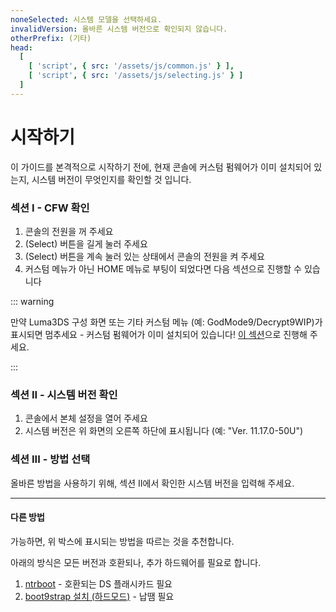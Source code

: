 ```yaml
---
noneSelected: 시스템 모델을 선택하세요.
invalidVersion: 올바른 시스템 버전으로 확인되지 않습니다.
otherPrefix: (기타)
head:
  [
    [ 'script', { src: '/assets/js/common.js' } ],
    [ 'script', { src: '/assets/js/selecting.js' } ]
  ]
---
```


# 시작하기

이 가이드를 본격적으로 시작하기 전에, 현재 콘솔에 커스텀 펌웨어가 이미 설치되어 있는지, 시스템 버전이 무엇인지를 확인할 것 입니다.

### 섹션 I - CFW 확인

1. 콘솔의 전원을 꺼 주세요
2. (Select) 버튼을 길게 눌러 주세요
3. (Select) 버튼을 계속 눌러 있는 상태에서 콘솔의 전원을 켜 주세요
4. 커스텀 메뉴가 아닌 HOME 메뉴로 부팅이 되었다면 다음 섹션으로 진행할 수 있습니다

::: warning

만약 Luma3DS 구성 화면 또는 기타 커스텀 메뉴 (예: GodMode9/Decrypt9WIP)가 표시되면 멈추세요 - 커스텀 펌웨어가 이미 설치되어 있습니다! [이 섹션](checking-for-cfw#what-to-do-next)으로 진행해 주세요.

:::

### 섹션 II - 시스템 버전 확인

1. 콘솔에서 본체 설정을 열어 주세요
2. 시스템 버전은 위 화면의 오른쪽 하단에 표시됩니다 (예: "Ver. 11.17.0-50U")

### 섹션 III - 방법 선택

올바른 방법을 사용하기 위해, 섹션 II에서 확인한 시스템 버전을 입력해 주세요.

<!--@include: @/_internal/consoleVersionSelect.html -->

---

#### 다른 방법

가능하면, 위 박스에 표시되는 방법을 따르는 것을 추천합니다.

아래의 방식은 모든 버전과 호환되나, 추가 하드웨어를 필요로 합니다.

1. [ntrboot](ntrboot) - 호환되는 DS 플래시카드 필요
2. [boot9strap 설치 (하드모드)](installing-boot9strap-\(hardmod\)) - 납땜 필요
